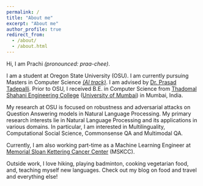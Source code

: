 ```yaml
---
permalink: /
title: "About me"
excerpt: "About me"
author_profile: true
redirect_from: 
  - /about/
  - /about.html
---
```



Hi, I am Prachi _(pronounced: praa-chee)_.

I am a student at Oregon State University (OSU). I am currently pursuing Masters in Computer Science [_(AI track)_](https://eecs.oregonstate.edu/artificial-intelligence-and-robotics). I am advised by [Dr. Prasad Tadepalli](https://eecs.oregonstate.edu/people/tadepalli-prasad). Prior to OSU, I received B.E. in Computer Science from [Thadomal Shahani Engineering College](https://tsec.edu/) ([University of Mumbai](https://mu.ac.in/)) in Mumbai, India.

My research at OSU is focused on robustness and adversarial attacks on Question Answering models in Natural Language Processing. My primary research interests lie in Natural Language Processing and its applications in various domains. In particular, I am interested in Multilinguality, Computational Social Science, Commonsense QA and Multimodal QA.

Currently, I am also working part-time as a Machine Learning Engineer at [Memorial Sloan Kettering Cancer Center](https://careers.mskcc.org/career-areas/data-science-and-engineering/) (MSKCC).

Outside work, I love hiking, playing badminton, cooking vegetarian food, and, teaching myself new languages. Check out my blog on food and travel and everything else!